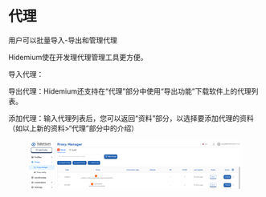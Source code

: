 # 代理

用户可以批量导入-导出和管理代理

Hidemium使在开发理代理管理工具更方便。

导入代理：

导出代理：Hidemium还支持在“代理”部分中使用“导出功能”下载软件上的代理列表。

添加代理：输入代理列表后，您可以返回“资料”部分，以选择要添加代理的资料（如以上新的资料>“代理”部分中的介绍）

<figure><img src="../.gitbook/assets/image (5) (1) (1) (1) (1) (1) (1) (1) (1).png" alt=""><figcaption></figcaption></figure>
